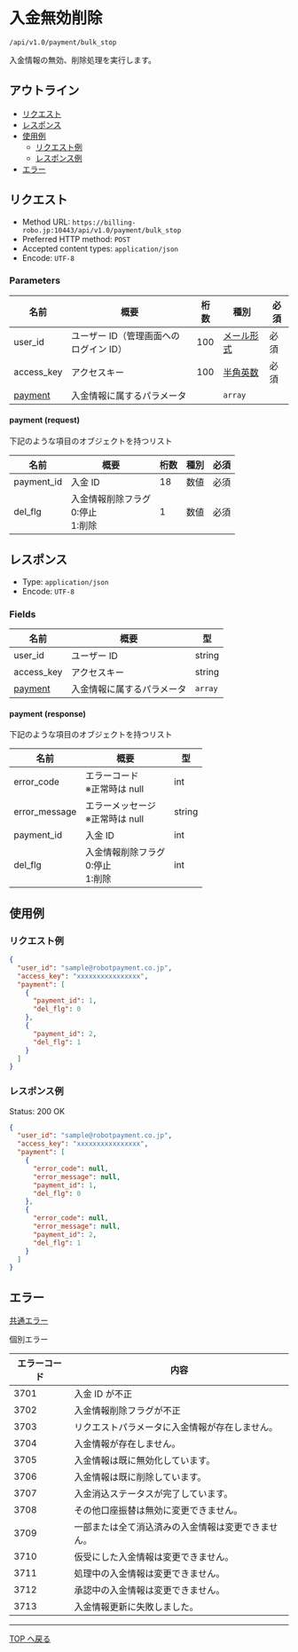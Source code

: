 # 入金無効削除

`/api/v1.0/payment/bulk_stop`

入金情報の無効、削除処理を実行します。

## アウトライン

- [リクエスト](#リクエスト)
- [レスポンス](#レスポンス)
- [使用例](#使用例)
  - [リクエスト例](#リクエスト例)
  - [レスポンス例](#レスポンス例)
- [エラー](#エラー)

## リクエスト

- Method URL: `https://billing-robo.jp:10443/api/v1.0/payment/bulk_stop`
- Preferred HTTP method: `POST`
- Accepted content types: `application/json`
- Encode: `UTF-8`

### Parameters

| 名前                        | 概要                                   | 桁数 | 種別                              | 必須 |
| --------------------------- | -------------------------------------- | ---- | --------------------------------- | ---- |
| user_id                     | ユーザー ID（管理画面へのログイン ID） | 100  | [メール形式](../../index.md#種別) | 必須 |
| access_key                  | アクセスキー                           | 100  | [半角英数](../../index.md#種別)   | 必須 |
| [payment](#payment-request) | 入金情報に属するパラメータ             |      | `array`                           |      |

#### payment (request)

下記のような項目のオブジェクトを持つリスト

| 名前       | 概要                                       | 桁数 | 種別 | 必須 |
| ---------- | ------------------------------------------ | ---- | ---- | ---- |
| payment_id | 入金 ID                                    | 18   | 数値 | 必須 |
| del_flg    | 入金情報削除フラグ <br> 0:停止 <br> 1:削除 | 1    | 数値 | 必須 |

## レスポンス

- Type: `application/json`
- Encode: `UTF-8`

### Fields

| 名前                         | 概要                       | 型      |
| ---------------------------- | -------------------------- | ------- |
| user_id                      | ユーザー ID                | string  |
| access_key                   | アクセスキー               | string  |
| [payment](#payment-response) | 入金情報に属するパラメータ | `array` |

#### payment (response)

下記のような項目のオブジェクトを持つリスト

| 名前          | 概要                                       | 型     |
| ------------- | ------------------------------------------ | ------ |
| error_code    | エラーコード <br> ※正常時は null           | int    |
| error_message | エラーメッセージ <br> ※正常時は null       | string  |
| payment_id    | 入金 ID                                    | int    |
| del_flg       | 入金情報削除フラグ <br> 0:停止 <br> 1:削除 | int    |

## 使用例

### リクエスト例

```json
{
  "user_id": "sample@robotpayment.co.jp",
  "access_key": "xxxxxxxxxxxxxxxx",
  "payment": [
    {
      "payment_id": 1,
      "del_flg": 0
    },
    {
      "payment_id": 2,
      "del_flg": 1
    }
  ]
}
```

### レスポンス例

Status: 200 OK

```json
{
  "user_id": "sample@robotpayment.co.jp",
  "access_key": "xxxxxxxxxxxxxxxx",
  "payment": [
    {
      "error_code": null,
      "error_message": null,
      "payment_id": 1,
      "del_flg": 0
    },
    {
      "error_code": null,
      "error_message": null,
      "payment_id": 2,
      "del_flg": 1
    }
  ]
}
```

## エラー

[共通エラー](../../index.md#共通エラー)

個別エラー

| エラーコード | 内容                                               |
| ------------ | -------------------------------------------------- |
| 3701         | 入金 ID が不正                                     |
| 3702         | 入金情報削除フラグが不正                           |
| 3703         | リクエストパラメータに入金情報が存在しません。     |
| 3704         | 入金情報が存在しません。                           |
| 3705         | 入金情報は既に無効化しています。                   |
| 3706         | 入金情報は既に削除しています。                     |
| 3707         | 入金消込ステータスが完了しています。               |
| 3708         | その他口座振替は無効に変更できません。             |
| 3709         | 一部または全て消込済みの入金情報は変更できません。 |
| 3710         | 仮受にした入金情報は変更できません。               |
| 3711         | 処理中の入金情報は変更できません。                 |
| 3712         | 承認中の入金情報は変更できません。                 |
| 3713         | 入金情報更新に失敗しました。                       |

---

[TOP へ戻る](../../index.md)
